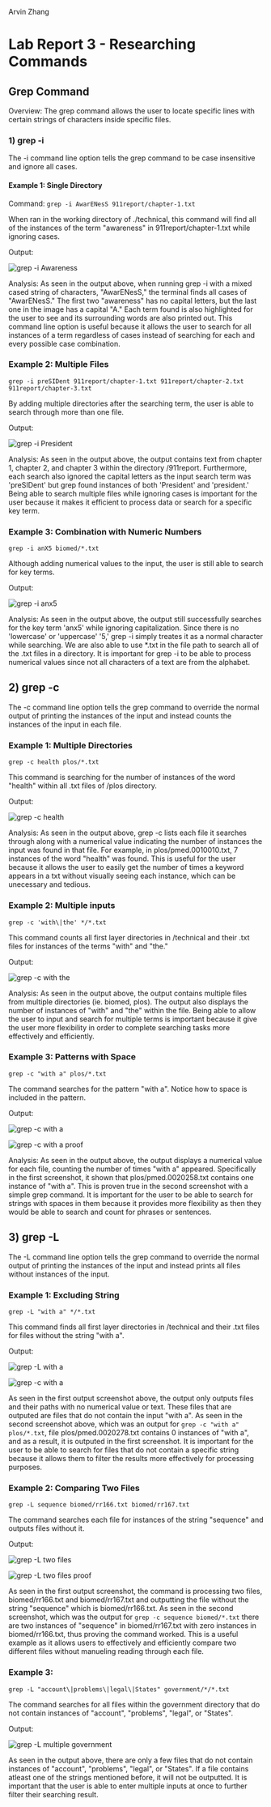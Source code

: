 Arvin Zhang

# Lab Report 3 - Researching Commands

## Grep Command

Overview: The grep command allows the user to locate specific lines with certain strings of characters inside specific files.

### 1) grep -i

The -i command line option tells the grep command to be case insensitive and ignore all cases.

#### Example 1: Single Directory

Command:
`grep -i AwarENesS 911report/chapter-1.txt`

When ran in the working directory of ./technical, this command will find all of the instances of the term "awareness" in 911report/chapter-1.txt while ignoring cases.

Output:

![grep -i Awareness](./LabReport3Imgs/grep-iAwareness.png)

Analysis:
As seen in the output above, when running grep -i with a mixed cased string of characters, "AwarENesS," the terminal finds all cases of "AwarENesS." The first two "awareness" has no capital letters, but the last one in the image has a capital "A." Each term found is also highlighted for the user to see and its surrounding words are also printed out. This command line option is useful because it allows the user to search for all instances of a term regardless of cases instead of searching for each and every possible case combination.

### Example 2: Multiple Files

`grep -i preSIDent 911report/chapter-1.txt 911report/chapter-2.txt 911report/chapter-3.txt`

By adding multiple directories after the searching term, the user is able to search through more than one file.

Output:

![grep -i President](./LabReport3Imgs/grep-iPresident.png)

Analysis:
As seen in the output above, the output contains text from chapter 1, chapter 2, and chapter 3 within the directory /911report. Furthermore, each search also ignored the capital letters as the input search term was 'preSIDent' but grep found instances of both 'President' and 'president.' Being able to search multiple files while ignoring cases is important for the user because it makes it efficient to process data or search for a specific key term.

### Example 3: Combination with Numeric Numbers

`grep -i anX5 biomed/*.txt`

Although adding numerical values to the input, the user is still able to search for key terms.

Output:

![grep -i anx5](./LabReport3Imgs/grep-ianX5.png)

Analysis:
As seen in the output above, the output still successfully searches for the key term 'anx5' while ignoring capitalization. Since there is no 'lowercase' or 'uppercase' '5,' grep -i simply treates it as a normal character while searching. We are also able to use \*.txt in the file path to search all of the .txt files in a directory. It is important for grep -i to be able to process numerical values since not all characters of a text are from the alphabet.

## 2) grep -c

The -c command line option tells the grep command to override the normal output of printing the instances of the input and instead counts the instances of the input in each file.

### Example 1: Multiple Directories

`grep -c health plos/*.txt`

This command is searching for the number of instances of the word "health" within all .txt files of /plos directory.

Output:

![grep -c health](./LabReport3Imgs/grep-chealth.png)

Analysis:
As seen in the output above, grep -c lists each file it searches through along with a numerical value indicating the number of instances the input was found in that file. For example, in plos/pmed.0010010.txt, 7 instances of the word "health" was found. This is useful for the user because it allows the user to easily get the number of times a keyword appears in a txt without visually seeing each instance, which can be unecessary and tedious.

### Example 2: Multiple inputs

`grep -c 'with\|the' */*.txt`

This command counts all first layer directories in /technical and their .txt files for instances of the terms "with" and "the."

Output:

![grep -c with the](/LabReport3Imgs/grep-cwiththe.png)

Analysis:
As seen in the output above, the output contains multiple files from multiple directories (ie. biomed, plos). The output also displays the number of instances of "with" and "the" within the file. Being able to allow the user to input and search for multiple terms is important because it give the user more flexibility in order to complete searching tasks more effectively and efficiently.

### Example 3: Patterns with Space

`grep -c "with a" plos/*.txt`

The command searches for the pattern "with a". Notice how to space is included in the pattern.

Output:

![grep -c with a](/LabReport3Imgs/grep-cwith_a.png)

![grep -c with a proof](/LabReport3Imgs/grep-cwith_a_proof.png)

Analysis:
As seen in the output above, the output displays a numerical value for each file, counting the number of times "with a" appeared. Specifically in the first screenshot, it shown that plos/pmed.0020258.txt contains one instance of "with a". This is proven true in the second screenshot with a simple grep command. It is important for the user to be able to search for strings with spaces in them because it provides more flexibility as then they would be able to search and count for phrases or sentences.

## 3) grep -L

The -L command line option tells the grep command to override the normal output of printing the instances of the input and instead prints all files without instances of the input.

### Example 1: Excluding String

`grep -L "with a" */*.txt`

This command finds all first layer directories in /technical and their .txt files for files without the string "with a".

Output:

![grep -L with a](/LabReport3Imgs/grep-Lwitha.png)

![grep -c with a](/LabReport3Imgs/grep-cwith_a.png)

As seen in the first output screenshot above, the output only outputs files and their paths with no numerical value or text. These files that are outputed are files that do not contain the input "with a". As seen in the second screenshot above, which was an output for `grep -c "with a" plos/*.txt`, file plos/pmed.0020278.txt contains 0 instances of "with a", and as a result, it is outputed in the first screenshot. It is important for the user to be able to search for files that do not contain a specific string because it allows them to filter the results more effectively for processing purposes.

### Example 2: Comparing Two Files

`grep -L sequence biomed/rr166.txt biomed/rr167.txt`

The command searches each file for instances of the string "sequence" and outputs files without it.

Output:

![grep -L two files](/LabReport3Imgs/grep-Ltwofiles.png)

![grep -L two files proof](/LabReport3Imgs/grep-Ltwofilesproof.png)

As seen in the first output screenshot, the command is processing two files, biomed/rr166.txt and biomed/rr167.txt and outputting the file without the string "sequence" which is biomed/rr166.txt. As seen in the second screenshot, which was the output for `grep -c sequence biomed/*.txt` there are two instances of "sequence" in biomed/rr167.txt with zero instances in biomed/rr166.txt, thus proving the command worked. This is a useful example as it allows users to effectively and efficiently compare two different files without manueling reading through each file.

### Example 3:

`grep -L "account\|problems\|legal\|States" government/*/*.txt`

The command searches for all files within the government directory that do not contain instances of "account", "problems", "legal", or "States".

Output:

![grep -L multiple government](/LabReport3Imgs/grep-Ltwofiles.png)

As seen in the output above, there are only a few files that do not contain instances of "account", "problems", "legal", or "States". If a file contains atleast one of the strings mentioned before, it will not be outputted. It is important that the user is able to enter multiple inputs at once to further filter their searching result.
